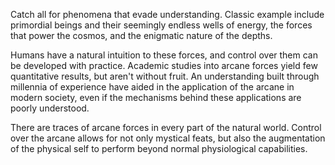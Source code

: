 Catch all for phenomena that evade understanding. Classic example include primordial beings and their seemingly endless wells of energy, the forces that power the cosmos, and the enigmatic nature of the depths.

Humans have a natural intuition to these forces, and control over them can be developed with practice. Academic studies into arcane forces yield few quantitative results, but aren't without fruit. An understanding built through millennia of experience have aided in the application of the arcane in modern society, even if the mechanisms behind these applications are poorly understood.

There are traces of arcane forces in every part of the natural world. Control over the arcane allows for not only mystical feats, but also the augmentation of the physical self to perform beyond normal physiological capabilities.